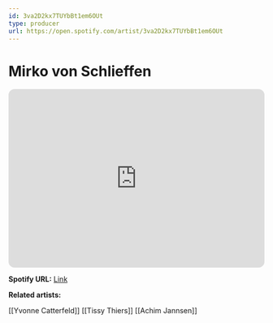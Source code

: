 ```yaml
---
id: 3va2D2kx7TUYbBt1em6OUt
type: producer
url: https://open.spotify.com/artist/3va2D2kx7TUYbBt1em6OUt
---
```

# Mirko von Schlieffen

<iframe style="border-radius:12px" src="https://open.spotify.com/embed/artist/3va2D2kx7TUYbBt1em6OUt" width="100%" height="352" frameBorder="0" allowfullscreen="" allow="autoplay; clipboard-write; encrypted-media; fullscreen; picture-in-picture" loading="lazy"></iframe>

**Spotify URL:** [Link](https://open.spotify.com/artist/3va2D2kx7TUYbBt1em6OUt)

**Related artists:**

[[Yvonne Catterfeld]]
[[Tissy Thiers]]
[[Achim Jannsen]]
